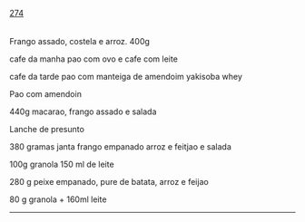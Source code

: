 [274](https://github.com/guilhermeprokisch/ideias/issues/274) 
###### 

Frango assado, costela e arroz. 400g


cafe da manha pao com ovo e cafe com leite


cafe da tarde pao com manteiga de amendoim
yakisoba
whey


Pao com amendoin


440g macarao, frango assado e salada


Lanche de presunto


380 gramas janta frango empanado arroz e feitjao e salada


100g granola 150 ml de leite


280 g peixe empanado, pure de batata, arroz e feijao


80 g granola + 160ml leite

-------------------------------------------------------------------------------


